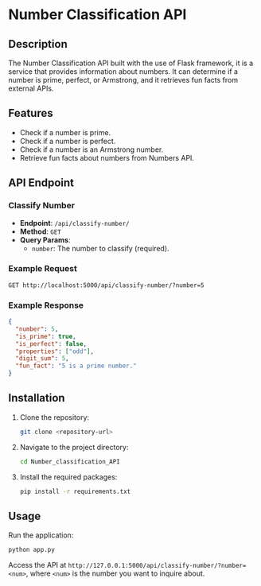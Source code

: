 # Number Classification API

## Description
The Number Classification API built with the use of Flask framework, it is a service that provides information about numbers. It can determine if a number is prime, perfect, or Armstrong, and it retrieves fun facts from external APIs.

## Features
- Check if a number is prime.
- Check if a number is perfect.
- Check if a number is an Armstrong number.
- Retrieve fun facts about numbers from Numbers API.


## API Endpoint
### Classify Number
- **Endpoint**: `/api/classify-number/`
- **Method**: `GET`
- **Query Params**:
  - `number`: The number to classify (required).

### Example Request
```
GET http://localhost:5000/api/classify-number/?number=5
```

### Example Response
```json
{
  "number": 5,
  "is_prime": true,
  "is_perfect": false,
  "properties": ["odd"],
  "digit_sum": 5,
  "fun_fact": "5 is a prime number."
}
```

## Installation
1. Clone the repository:
   ```bash
   git clone <repository-url>
   ```
2. Navigate to the project directory:
   ```bash
   cd Number_classification_API
   ```
3. Install the required packages:
   ```bash
   pip install -r requirements.txt
   ```

## Usage
Run the application:
```bash
python app.py
```
Access the API at `http://127.0.0.1:5000/api/classify-number/?number=<num>`, where `<num>` is the number you want to inquire about.

